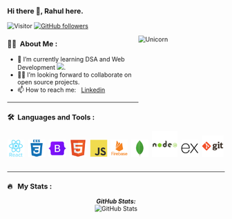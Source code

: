 ### Hi there 👋, Rahul here.
![Visitor](https://visitor-badge.laobi.icu/badge?page_id=Purpledevil27.repoName) [![GitHub followers](https://img.shields.io/github/followers/Purpledevil27.svg?style=social&label=Follow)](https://github.com/Bhargavi-hash?tab=followers)<br/>

<img align="right" height="200px" width="200px" alt="Unicorn" src="https://media.giphy.com/media/M9gbBd9nbDrOTu1Mqx/giphy.gif" />

### :man_technologist: &nbsp;About Me :

- 🌱 I’m currently learning DSA and Web Development <img src="https://media.giphy.com/media/WUlplcMpOCEmTGBtBW/giphy.gif" width="30">.
- 🙋‍♂️ I’m looking forward to collaborate on open source projects.
- 📫 How to reach me: &nbsp; <a href="https://www.linkedin.com/in/rahulkumar2703/">Linkedin</a>

---

### 🛠 &nbsp;Languages and Tools :

<p>
<img src="https://github.com/devicons/devicon/blob/master/icons/react/react-original-wordmark.svg" title="React" alt="React" width="40" height="40"/>&nbsp;
<!-- <img src="https://github.com/devicons/devicon/blob/master/icons/redux/redux-original.svg" title="Redux" alt="Redux " width="40" height="40"/>&nbsp; -->
<img src="https://github.com/devicons/devicon/blob/master/icons/css3/css3-plain-wordmark.svg"  title="CSS3" alt="CSS" width="40" height="40"/>&nbsp;
<img src="https://github.com/devicons/devicon/blob/master/icons/bootstrap/bootstrap-original.svg"  title="Bootstrap" alt="Bootstrap" width="40" height="40"/>&nbsp;
<img src="https://github.com/devicons/devicon/blob/master/icons/html5/html5-original.svg" title="HTML5" alt="HTML" width="40" height="40"/>&nbsp;
<img src="https://github.com/devicons/devicon/blob/master/icons/javascript/javascript-original.svg" title="JavaScript" alt="JavaScript" width="40" height="40"/>&nbsp;
<img src="https://github.com/devicons/devicon/blob/master/icons/firebase/firebase-plain-wordmark.svg" title="Firebase" alt="Firebase" width="40" height="40"/>&nbsp;
<img src="https://github.com/devicons/devicon/blob/master/icons/mongodb/mongodb-original.svg" title="MongoDB"  alt="MongoDB" width="40" height="40"/>&nbsp;
<img src="https://github.com/devicons/devicon/blob/master/icons/nodejs/nodejs-original-wordmark.svg" title="NodeJS" alt="NodeJS" width="60" height="60"/>&nbsp;
<img src="https://github.com/devicons/devicon/blob/master/icons/express/express-original.svg" title="ExpressJS" alt="ExpressJS" width="40" height="40"/>&nbsp;
<img src="https://github.com/devicons/devicon/blob/master/icons/git/git-original-wordmark.svg" title="Git" alt="Git" width="50" height="50"/>&nbsp;
</p>

---

### 🔥 &nbsp; My Stats :

<div>
  <p align="center">
  <b><em>GitHub Stats:</em></b> 
  <br/>
  <img src="https://github-readme-streak-stats.herokuapp.com/?user=Purpledevil27" alt="GitHub Stats" /> 
  <br/><br/>
  </p>
</div>

<!-- ![My github status](https://github-readme-stats.vercel.app/api?username=Purpledevil27&show_icons=true&include_all_commits=true) -->
<!-- ![Top Langs](https://github-readme-stats.vercel.app/api/top-langs/?username=Purpledevil27&langs_count=10&layout=compact) -->
